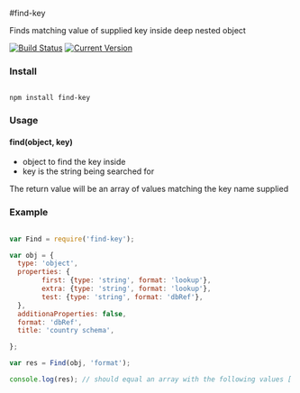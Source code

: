 #find-key

Finds matching value of supplied key inside deep nested object

[![Build Status](https://travis-ci.org/simon-p-r/find-key.svg?branch=master)](https://travis-ci.org/simon-p-r/find-key)
[![Current Version](https://img.shields.io/npm/v/find-key.svg)](https://www.npmjs.org/package/find-key)

### Install

````ShellSession

npm install find-key

````

### Usage

#### find(object, key)

+ object to find the key inside
+ key is the string being searched for

The return value will be an array of values matching the key name supplied

### Example

```js

var Find = require('find-key');

var obj = {
  type: 'object',
  properties: {
        first: {type: 'string', format: 'lookup'},
        extra: {type: 'string', format: 'lookup'},
        test: {type: 'string', format: 'dbRef'},
  },
  additionaProperties: false,
  format: 'dbRef',
  title: 'country schema',

};

var res = Find(obj, 'format');

console.log(res); // should equal an array with the following values ['lookup', 'dbRef']

```
